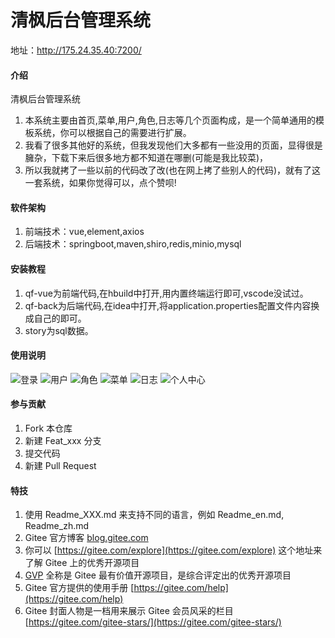 # 清枫后台管理系统
地址：http://175.24.35.40:7200/

#### 介绍
清枫后台管理系统
1. 本系统主要由首页,菜单,用户,角色,日志等几个页面构成，是一个简单通用的模板系统，你可以根据自己的需要进行扩展。
2. 我看了很多其他好的系统，但我发现他们大多都有一些没用的页面，显得很是臃杂，下载下来后很多地方都不知道在哪删(可能是我比较菜)，
3. 所以我就拷了一些以前的代码改了改(也在网上拷了些别人的代码)，就有了这一套系统，如果你觉得可以，点个赞呗!

#### 软件架构

1. 前端技术：vue,element,axios
2. 后端技术：springboot,maven,shiro,redis,minio,mysql


#### 安装教程

1. qf-vue为前端代码,在hbuild中打开,用内置终端运行即可,vscode没试过。
2. qf-back为后端代码,在idea中打开,将application.properties配置文件内容换成自己的即可。
3. story为sql数据。

#### 使用说明

![登录](https://images.gitee.com/uploads/images/2021/0727/103532_14db1b08_5552314.png "屏幕截图.png")
![用户](https://images.gitee.com/uploads/images/2021/0727/103602_c2a6e15b_5552314.png "屏幕截图.png")
![角色](https://images.gitee.com/uploads/images/2021/0727/103615_80edfcdd_5552314.png "屏幕截图.png")
![菜单](https://images.gitee.com/uploads/images/2021/0727/103625_10b0bb5e_5552314.png "屏幕截图.png")
![日志](https://images.gitee.com/uploads/images/2021/0727/103633_0a5ce1e2_5552314.png "屏幕截图.png")
![个人中心](https://images.gitee.com/uploads/images/2021/0727/103643_4df8202e_5552314.png "屏幕截图.png")


#### 参与贡献

1.  Fork 本仓库
2.  新建 Feat_xxx 分支
3.  提交代码
4.  新建 Pull Request


#### 特技

1.  使用 Readme\_XXX.md 来支持不同的语言，例如 Readme\_en.md, Readme\_zh.md
2.  Gitee 官方博客 [blog.gitee.com](https://blog.gitee.com)
3.  你可以 [https://gitee.com/explore](https://gitee.com/explore) 这个地址来了解 Gitee 上的优秀开源项目
4.  [GVP](https://gitee.com/gvp) 全称是 Gitee 最有价值开源项目，是综合评定出的优秀开源项目
5.  Gitee 官方提供的使用手册 [https://gitee.com/help](https://gitee.com/help)
6.  Gitee 封面人物是一档用来展示 Gitee 会员风采的栏目 [https://gitee.com/gitee-stars/](https://gitee.com/gitee-stars/)
